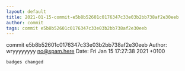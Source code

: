 ```yaml
---
layout: default
title: 2021-01-15-commit-e5b8b52601c0176347c33e03b2bb738af2e30eeb
author: commit
tags: commit e5b8b52601c0176347c33e03b2bb738af2e30eeb
---
```


commit e5b8b52601c0176347c33e03b2bb738af2e30eeb
Author: wryyyyyyyy <no@spam.here>
Date:   Fri Jan 15 17:27:38 2021 +0100

    badges changed
